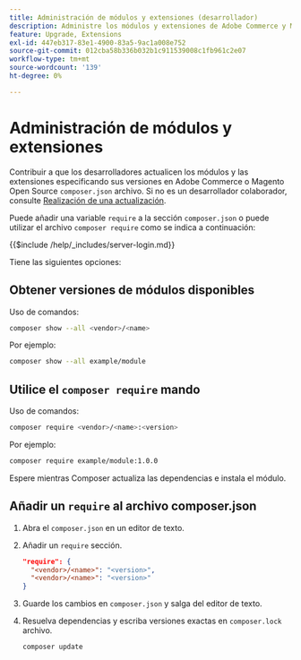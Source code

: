 ```yaml
---
title: Administración de módulos y extensiones (desarrollador)
description: Administre los módulos y extensiones de Adobe Commerce y Magento Open Source mediante la interfaz de línea de comandos y el administrador de paquetes del Compositor.
feature: Upgrade, Extensions
exl-id: 447eb317-83e1-4900-83a5-9ac1a008e752
source-git-commit: 012cba58b336b032b1c911539008c1fb961c2e07
workflow-type: tm+mt
source-wordcount: '139'
ht-degree: 0%

---
```


# Administración de módulos y extensiones

Contribuir a que los desarrolladores actualicen los módulos y las extensiones especificando sus versiones en Adobe Commerce o Magento Open Source `composer.json` archivo. Si no es un desarrollador colaborador, consulte [Realización de una actualización](../implementation/perform-upgrade.md).

Puede añadir una variable `require` a la sección `composer.json` o puede utilizar el archivo `composer require` como se indica a continuación:

{{$include /help/_includes/server-login.md}}

Tiene las siguientes opciones:

## Obtener versiones de módulos disponibles

Uso de comandos:

```bash
composer show --all <vendor>/<name>
```

Por ejemplo:

```bash
composer show --all example/module
```

## Utilice el `composer require` mando

Uso de comandos:

```bash
composer require <vendor>/<name>:<version>
```

Por ejemplo:

```bash
composer require example/module:1.0.0
```

Espere mientras Composer actualiza las dependencias e instala el módulo.

## Añadir un `require` al archivo composer.json

1. Abra el `composer.json` en un editor de texto.

1. Añadir un `require` sección.

   ```json
   "require": {
     "<vendor>/<name>": "<version>",
     "<vendor>/<name>": "<version>"
   }
   ```

1. Guarde los cambios en `composer.json` y salga del editor de texto.

1. Resuelva dependencias y escriba versiones exactas en `composer.lock` archivo.

   ```bash
   composer update
   ```
